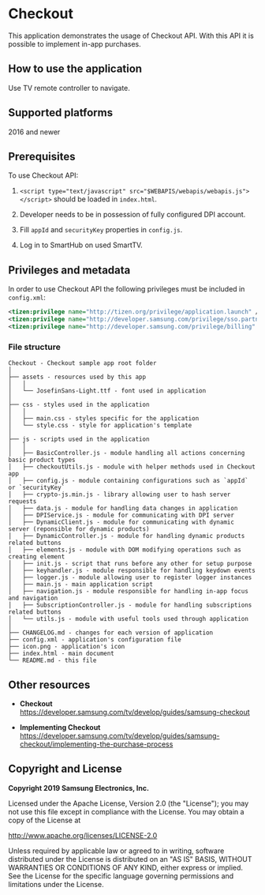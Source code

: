 # Checkout

This application demonstrates the usage of Checkout API. With this API it is possible to implement in-app purchases.


## How to use the application

Use TV remote controller to navigate.


## Supported platforms

2016 and newer


## Prerequisites

To use Checkout API:

1. ``<script type="text/javascript" src="$WEBAPIS/webapis/webapis.js"></script>`` should be loaded in `index.html`.

2. Developer needs to be in possession of fully configured DPI account.

3. Fill `appId` and `securityKey` properties in `config.js`.

4. Log in to SmartHub on used SmartTV.

## Privileges and metadata

In order to use Checkout API the following privileges must be included in `config.xml`:

```xml
<tizen:privilege name="http://tizen.org/privilege/application.launch" />
<tizen:privilege name="http://developer.samsung.com/privilege/sso.partner" />
<tizen:privilege name="http://developer.samsung.com/privilege/billing" />
```

### File structure

```
Checkout - Checkout sample app root folder
│
├── assets - resources used by this app
│   │
│   └── JosefinSans-Light.ttf - font used in application
│
├── css - styles used in the application
│   │
│   ├── main.css - styles specific for the application
│   └── style.css - style for application's template
│
├── js - scripts used in the application
│   │
│   ├── BasicController.js - module handling all actions concerning basic product types
│   ├── checkoutUtils.js - module with helper methods used in Checkout app
│   ├── config.js - module containing configurations such as `appId` or `securityKey`
│   ├── crypto-js.min.js - library allowing user to hash server requests
│   ├── data.js - module for handling data changes in application
│   ├── DPIService.js - module for communicating with DPI server
│   ├── DynamicClient.js - module for communicating with dynamic server (reponsible for dynamic products)
│   ├── DynamicController.js - module for handling dynamic products related buttons
│   ├── elements.js - module with DOM modifying operations such as creating element
│   ├── init.js - script that runs before any other for setup purpose
│   ├── keyhandler.js - module responsible for handling keydown events
│   ├── logger.js - module allowing user to register logger instances
│   ├── main.js - main application script
│   ├── navigation.js - module responsible for handling in-app focus and navigation
│   ├── SubscriptionController.js - module for handling subscriptions related buttons
│   └── utils.js - module with useful tools used through application
│
├── CHANGELOG.md - changes for each version of application
├── config.xml - application's configuration file
├── icon.png - application's icon
├── index.html - main document
└── README.md - this file
```

## Other resources

*  **Checkout**  
  https://developer.samsung.com/tv/develop/guides/samsung-checkout

*  **Implementing Checkout**  
  https://developer.samsung.com/tv/develop/guides/samsung-checkout/implementing-the-purchase-process


## Copyright and License

**Copyright 2019 Samsung Electronics, Inc.**

Licensed under the Apache License, Version 2.0 (the "License"); you may not use this file except in compliance with the License. You may obtain a copy of the License at

http://www.apache.org/licenses/LICENSE-2.0

Unless required by applicable law or agreed to in writing, software distributed under the License is distributed on an "AS IS" BASIS, WITHOUT WARRANTIES OR CONDITIONS OF ANY KIND, either express or implied. See the License for the specific language governing permissions and limitations under the License.
